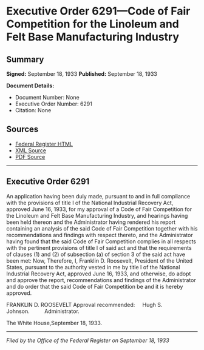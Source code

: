 # Executive Order 6291—Code of Fair Competition for the Linoleum and Felt Base Manufacturing Industry

## Summary

**Signed:** September 18, 1933
**Published:** September 18, 1933

**Document Details:**
- Document Number: None
- Executive Order Number: 6291
- Citation: None

## Sources
- [Federal Register HTML](https://www.presidency.ucsb.edu/documents/executive-order-6291-code-fair-competition-for-the-linoleum-and-felt-base-manufacturing)
- [XML Source](None)
- [PDF Source](None)

---

## Executive Order 6291

An application having been duly made, pursuant to and in full compliance with the provisions of title I of the National Industrial Recovery Act, approved June 16, 1933, for my approval of a Code of Fair Competition for the Linoleum and Felt Base Manufacturing Industry, and hearings having been held thereon and the Administrator having rendered his report containing an analysis of the said Code of Fair Competition together with his recommendations and findings with respect thereto, and the Administrator having found that the said Code of Fair Competition complies in all respects with the pertinent provisions of title I of said act and that the requirements of clauses (1) and (2) of subsection (a) of section 3 of the said act have been met:
Now, Therefore, I, Franklin D. Roosevelt, President of the United States, pursuant to the authority vested in me by title I of the National Industrial Recovery Act, approved June 16, 1933, and otherwise, do adopt and approve the report, recommendations and findings of the Administrator and do order that the said Code of Fair Competition be and it is hereby approved.

FRANKLIN D. ROOSEVELT
Approval recommended:     Hugh S. Johnson.          Administrator.

The White House,September 18, 1933.

---

*Filed by the Office of the Federal Register on September 18, 1933*
